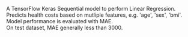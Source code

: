 A TensorFlow Keras Sequential model to perform Linear Regression. 
Predicts health costs based on mutliple features, e.g. 'age', 'sex', 'bmi'.
Model performance is evaluated with MAE.  
On test dataset, MAE generally less than 3000. 
